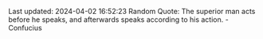 Last updated: 2024-04-02 16:52:23
Random Quote: The superior man acts before he speaks, and afterwards speaks according to his action. - Confucius